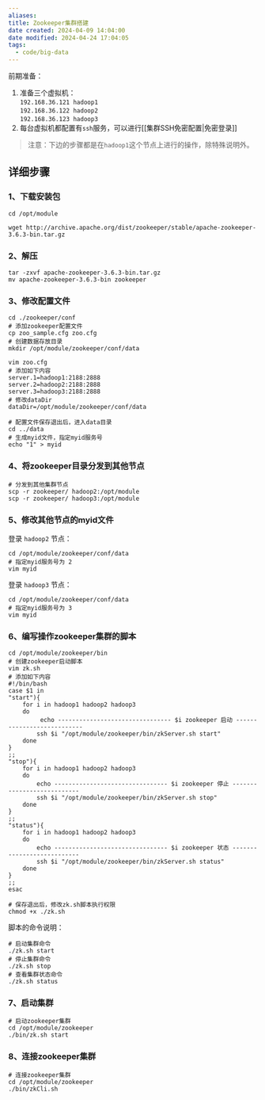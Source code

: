 ```yaml
---
aliases: 
title: Zookeeper集群搭建
date created: 2024-04-09 14:04:00
date modified: 2024-04-24 17:04:05
tags:
  - code/big-data
---
```

前期准备：

1. 准备三个虚拟机：  
    `192.168.36.121 hadoop1`  
    `192.168.36.122 hadoop2`  
    `192.168.36.123 hadoop3`
2. 每台虚拟机都配置有`ssh`服务，可以进行[[集群SSH免密配置|免密登录]]

> 注意：下边的步骤都是在`hadoop1`这个节点上进行的操作，除特殊说明外。
## 详细步骤
### 1、下载安装包
```shell
cd /opt/module

wget http://archive.apache.org/dist/zookeeper/stable/apache-zookeeper-3.6.3-bin.tar.gz
```

### 2、解压
```shell
tar -zxvf apache-zookeeper-3.6.3-bin.tar.gz
mv apache-zookeeper-3.6.3-bin zookeeper
```

### 3、修改配置文件
```shell
cd ./zookeeper/conf
# 添加zookeeper配置文件
cp zoo_sample.cfg zoo.cfg
# 创建数据存放目录
mkdir /opt/module/zookeeper/conf/data

vim zoo.cfg
# 添加如下内容
server.1=hadoop1:2188:2888
server.2=hadoop2:2188:2888
server.3=hadoop3:2188:2888
# 修改dataDir
dataDir=/opt/module/zookeeper/conf/data

# 配置文件保存退出后，进入data目录
cd ../data
# 生成myid文件，指定myid服务号
echo "1" > myid
```

### 4、将zookeeper目录分发到其他节点
```shell
# 分发到其他集群节点
scp -r zookeeper/ hadoop2:/opt/module
scp -r zookeeper/ hadoop3:/opt/module
```

### 5、修改其他节点的myid文件
登录 `hadoop2` 节点：
```shell
cd /opt/module/zookeeper/conf/data
# 指定myid服务号为 2
vim myid
```

登录 `hadoop3` 节点：
```shell
cd /opt/module/zookeeper/conf/data
# 指定myid服务号为 3
vim myid
```

### 6、编写操作zookeeper集群的脚本
```shell
cd /opt/module/zookeeper/bin
# 创建zookeeper启动脚本
vim zk.sh
# 添加如下内容
#!/bin/bash
case $1 in
"start"){
	for i in hadoop1 hadoop2 hadoop3
	do 
		 echo -------------------------------- $i zookeeper 启动 ---------------------------
		ssh $i "/opt/module/zookeeper/bin/zkServer.sh start"
	done
}
;;
"stop"){
	for i in hadoop1 hadoop2 hadoop3
	do
		echo -------------------------------- $i zookeeper 停止 ---------------------------
		ssh $i "/opt/module/zookeeper/bin/zkServer.sh stop"
	done
}
;;
"status"){
	for i in hadoop1 hadoop2 hadoop3
	do
		echo -------------------------------- $i zookeeper 状态 ---------------------------
		ssh $i "/opt/module/zookeeper/bin/zkServer.sh status"
	done
}
;;
esac

# 保存退出后，修改zk.sh脚本执行权限
chmod +x ./zk.sh
```
脚本的命令说明：
```shell
# 启动集群命令
./zk.sh start
# 停止集群命令
./zk.sh stop
# 查看集群状态命令
./zk.sh status
```

### 7、启动集群
```shell
# 启动zookeeper集群
cd /opt/module/zookeeper
./bin/zk.sh start
```

### 8、连接zookeeper集群
```shell
# 连接zookeeper集群 
cd /opt/module/zookeeper 
./bin/zkCli.sh
```